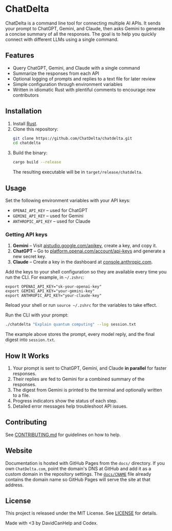 # ChatDelta

ChatDelta is a command line tool for connecting multiple AI APIs. It sends your prompt to ChatGPT, Gemini, and Claude, then asks Gemini to generate a concise summary of all the responses. The goal is to help you quickly connect with different LLMs using a single command.

## Features

- Query ChatGPT, Gemini, and Claude with a single command
- Summarize the responses from each API
- Optional logging of prompts and replies to a text file for later review
- Simple configuration through environment variables
- Written in idiomatic Rust with plentiful comments to encourage new contributors

## Installation

1. Install [Rust](https://www.rust-lang.org/tools/install).
2. Clone this repository:
   ```bash
   git clone https://github.com/ChatDelta/chatdelta.git
   cd chatdelta
   ```
3. Build the binary:
   ```bash
   cargo build --release
   ```
   The resulting executable will be in `target/release/chatdelta`.

## Usage

Set the following environment variables with your API keys:

- `OPENAI_API_KEY` – used for ChatGPT
- `GEMINI_API_KEY` – used for Gemini
- `ANTHROPIC_API_KEY` – used for Claude

### Getting API keys

1. **Gemini** – Visit [aistudio.google.com/apikey](https://aistudio.google.com/apikey),
   create a key, and copy it.
2. **ChatGPT** – Go to [platform.openai.com/account/api-keys](https://platform.openai.com/account/api-keys)
   and generate a new secret key.
3. **Claude** – Create a key in the dashboard at
   [console.anthropic.com](https://console.anthropic.com).

Add the keys to your shell configuration so they are available every time you run
the CLI. For example, in `~/.zshrc`:

```shell
export OPENAI_API_KEY="sk-your-openai-key"
export GEMINI_API_KEY="your-gemini-key"
export ANTHROPIC_API_KEY="your-claude-key"
```

Reload your shell or run `source ~/.zshrc` for the variables to take effect.

Run the CLI with your prompt:

```bash
./chatdelta "Explain quantum computing" --log session.txt
```

The example above stores the prompt, every model reply, and the final digest into `session.txt`.

## How It Works

1. Your prompt is sent to ChatGPT, Gemini, and Claude **in parallel** for faster responses.
2. Their replies are fed to Gemini for a combined summary of the responses.
3. The digest from Gemini is printed to the terminal and optionally written to a file.
4. Progress indicators show the status of each step.
5. Detailed error messages help troubleshoot API issues.

## Contributing

See [CONTRIBUTING.md](CONTRIBUTING.md) for guidelines on how to help.

## Website

Documentation is hosted with GitHub Pages from the `docs/` directory. If you own
`ChatDelta.com`, point the domain's DNS at GitHub and add it as a custom domain
in the repository settings. The [`docs/CNAME`](docs/CNAME) file already contains
the domain name so GitHub Pages will serve the site at that address.

## License

This project is released under the MIT License. See [LICENSE](LICENSE) for details.

Made with <3 by DavidCanHelp and Codex.
